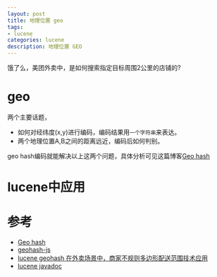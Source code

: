 ```yaml
---
layout: post
title: 地理位置 geo
tags:
- lucene
categories: lucene
description: 地理位置 GEO
---
```


饿了么，美团外卖中，是如何搜索指定目标周围2公里的店铺的?

# geo

两个主要话题，

- 如何对经纬度(x,y)进行编码，编码结果用`一个字符串`来表达。
- 两个地理位置A,B之间的距离远近，编码后如何判别。

geo hash编码就能解决以上这两个问题，具体分析可见这篇博客[Geo hash](https://www.cnblogs.com/muson/archive/2013/01/31/2883896.html)


# lucene中应用



# 参考
- [Geo hash](https://www.cnblogs.com/muson/archive/2013/01/31/2883896.html)
- [geohash-js](https://github.com/davetroy/geohash-js)
- [lucene geohash 在外卖场景中，商家不规则多边形配送范围技术应用](https://www.exyb.cn/news/show-4617465.html?action=onClick)
- [lucene javadoc](https://javadoc.io/doc/org.apache.lucene)